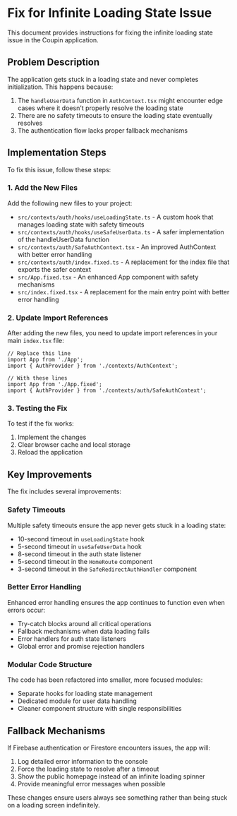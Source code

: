 # Fix for Infinite Loading State Issue

This document provides instructions for fixing the infinite loading state issue in the Coupin application.

## Problem Description

The application gets stuck in a loading state and never completes initialization. This happens because:

1. The `handleUserData` function in `AuthContext.tsx` might encounter edge cases where it doesn't properly resolve the loading state
2. There are no safety timeouts to ensure the loading state eventually resolves
3. The authentication flow lacks proper fallback mechanisms

## Implementation Steps

To fix this issue, follow these steps:

### 1. Add the New Files

Add the following new files to your project:

- `src/contexts/auth/hooks/useLoadingState.ts` - A custom hook that manages loading state with safety timeouts
- `src/contexts/auth/hooks/useSafeUserData.ts` - A safer implementation of the handleUserData function
- `src/contexts/auth/SafeAuthContext.tsx` - An improved AuthContext with better error handling
- `src/contexts/auth/index.fixed.ts` - A replacement for the index file that exports the safer context
- `src/App.fixed.tsx` - An enhanced App component with safety mechanisms
- `src/index.fixed.tsx` - A replacement for the main entry point with better error handling

### 2. Update Import References

After adding the new files, you need to update import references in your main `index.tsx` file:

```tsx
// Replace this line
import App from './App';
import { AuthProvider } from './contexts/AuthContext';

// With these lines
import App from './App.fixed';
import { AuthProvider } from './contexts/auth/SafeAuthContext';
```

### 3. Testing the Fix

To test if the fix works:

1. Implement the changes
2. Clear browser cache and local storage
3. Reload the application

## Key Improvements

The fix includes several improvements:

### Safety Timeouts

Multiple safety timeouts ensure the app never gets stuck in a loading state:

- 10-second timeout in `useLoadingState` hook
- 5-second timeout in `useSafeUserData` hook
- 8-second timeout in the auth state listener
- 5-second timeout in the `HomeRoute` component
- 3-second timeout in the `SafeRedirectAuthHandler` component

### Better Error Handling

Enhanced error handling ensures the app continues to function even when errors occur:

- Try-catch blocks around all critical operations
- Fallback mechanisms when data loading fails
- Error handlers for auth state listeners
- Global error and promise rejection handlers

### Modular Code Structure

The code has been refactored into smaller, more focused modules:

- Separate hooks for loading state management
- Dedicated module for user data handling
- Cleaner component structure with single responsibilities

## Fallback Mechanisms

If Firebase authentication or Firestore encounters issues, the app will:

1. Log detailed error information to the console
2. Force the loading state to resolve after a timeout
3. Show the public homepage instead of an infinite loading spinner
4. Provide meaningful error messages when possible

These changes ensure users always see something rather than being stuck on a loading screen indefinitely.
